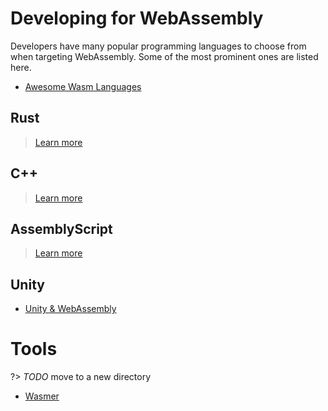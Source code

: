 # Developing for WebAssembly

Developers have many popular programming languages to choose from when targeting WebAssembly. Some of the most prominent ones are listed here.

* [Awesome Wasm Languages](https://github.com/appcypher/awesome-wasm-langs)

## Rust

> [Learn more](/develop/rust.md)

## C++

> [Learn more](/develop/c-language.md)

## AssemblyScript

> [Learn more](/develop/assembly-script.md)

## Unity

* [Unity & WebAssembly](https://blogs.unity3d.com/2018/08/15/webassembly-is-here/)


# Tools

?> _TODO_ move to a new directory

* [Wasmer](https://wasmer.io/)